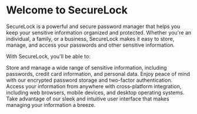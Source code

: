 # Welcome to SecureLock
SecureLock is a powerful and secure password manager that helps you keep your sensitive information organized and protected. Whether you're an individual, a family, or a business, SecureLock makes it easy to store, manage, and access your passwords and other sensitive information.

With SecureLock, you'll be able to:

Store and manage a wide range of sensitive information, including passwords, credit card information, and personal data.
Enjoy peace of mind with our encrypted password storage and two-factor authentication.
Access your information from anywhere with cross-platform integration, including web browsers, mobile devices, and desktop operating systems.
Take advantage of our sleek and intuitive user interface that makes managing your information a breeze.
